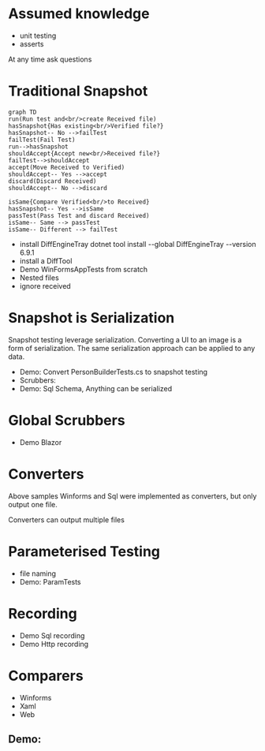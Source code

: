 # Assumed knowledge

 * unit testing
 * asserts

At any time ask questions


# Traditional Snapshot

```mermaid
graph TD
run(Run test and<br/>create Received file)
hasSnapshot{Has existing<br/>Verified file?}
hasSnapshot-- No -->failTest
failTest(Fail Test)
run-->hasSnapshot
shouldAccept{Accept new<br/>Received file?}
failTest-->shouldAccept
accept(Move Received to Verified)
shouldAccept-- Yes -->accept
discard(Discard Received)
shouldAccept-- No -->discard

isSame{Compare Verified<br/>to Received}
hasSnapshot-- Yes -->isSame
passTest(Pass Test and discard Received)
isSame-- Same --> passTest
isSame-- Different --> failTest
```

 * install DiffEngineTray
   dotnet tool install --global DiffEngineTray --version 6.9.1
 * install a DiffTool
 * Demo WinFormsAppTests from scratch
 * Nested files
 * ignore received


# Snapshot is Serialization

Snapshot testing leverage serialization. Converting a UI to an image is a form of serialization. The same serialization approach can be applied to any data.

 * Demo: Convert PersonBuilderTests.cs to snapshot testing
 * Scrubbers:
 * Demo: Sql Schema, Anything can be serialized


# Global Scrubbers

 * Demo Blazor


# Converters

Above samples Winforms and Sql were implemented as converters, but only output one file.

Converters can output multiple files


# Parameterised Testing

 * file naming
 * Demo: ParamTests


# Recording

 * Demo Sql recording
 * Demo Http recording




# Comparers

 * Winforms
 * Xaml
 * Web 

## Demo: 